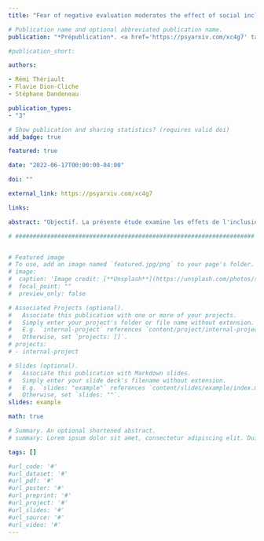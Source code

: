 ```yaml
---
title: "Fear of negative evaluation moderates the effect of social inclusion and social feedback on fundamental needs"

# Publication name and optional abbreviated publication name.
publication: "*Prépublication*. <a href='https://psyarxiv.com/xc4g7' target='_blank' rel='noopener noreferrer'>psyarxiv.com/xc4g7</a>"

#publication_short: 

authors:

- Rémi Thériault
- Flavie Dion‑Cliche
- Stéphane Dandeneau

publication_types:
- "3"

# Show publication and sharing statistics? (requires valid doi)
add_badge: true

featured: true

date: "2022-06-17T00:00:00-04:00"

doi: ""

external_link: https://psyarxiv.com/xc4g7

links: 

abstract: "Objectif. La présente étude examine les effets de l'inclusion préférentielle sur la satisfaction des besoins fondamentaux après avoir reçu une rétroaction sociale ambiguë ou positive et étudie comment l'insécurité sociale modère cet effet. Méthode. 438 participants (58,7 % de femmes, âge moyen 39 ans) ont reçu des commentaires sociaux positifs ou ambigus, puis ont participé soit à une tâche de participation sociale (Cyberball/tâche de contrôle) soit à une tâche d'inclusion sociale préférentielle (Überball/manipulation expérimentale), puis ont finalement signalé l'accomplissement de leurs besoins fondamentaux. Les participants ont également rempli une mesure de l'insécurité sociale et d'autres mesures de la personnalité. Résultats. Les deux principaux résultats qui ressortent de la présente étude sont les suivants : (a) l'Überball - la condition préférentielle d'inclusion sociale - conduit à une meilleure satisfaction des besoins fondamentaux que le Cyberball ; et (b) les individus socialement anxieux (ceux qui craignent une évaluation négative) bénéficient de manière significative d'une inclusion sociale préférentielle (Überball) lorsqu'ils reçoivent des commentaires positifs, mais pas lorsqu'ils reçoivent des commentaires ambigus. Conclusion. Dans l'ensemble, cette recherche montre qu'Überball conduit à une meilleure satisfaction des besoins fondamentaux qu'une tâche de participation sociale comme Cyberball Inclusion. Cette étude est une condition valable et précieuse pour étudier les effets protecteurs de l'inclusion sociale. Cela suggère également que les personnes en situation d'insécurité sociale bénéficient le plus d'être préférentiellement incluses socialement après avoir reçu des commentaires sociaux positifs plutôt que d'être simplement incluses."

# ####################################################################


# Featured image
# To use, add an image named `featured.jpg/png` to your page's folder. 
# image:
#  caption: 'Image credit: [**Unsplash**](https://unsplash.com/photos/s9CC2SKySJM)'
#  focal_point: ""
#  preview_only: false

# Associated Projects (optional).
#   Associate this publication with one or more of your projects.
#   Simply enter your project's folder or file name without extension.
#   E.g. `internal-project` references `content/project/internal-project/index.md`.
#   Otherwise, set `projects: []`.
# projects:
# - internal-project

# Slides (optional).
#   Associate this publication with Markdown slides.
#   Simply enter your slide deck's filename without extension.
#   E.g. `slides: "example"` references `content/slides/example/index.md`.
#   Otherwise, set `slides: ""`.
slides: example

math: true

# Summary. An optional shortened abstract.
# summary: Lorem ipsum dolor sit amet, consectetur adipiscing elit. Duis posuere tellus ac convallis placerat. Proin tincidunt magna sed ex sollicitudin condimentum.

tags: []

#url_code: '#'
#url_dataset: '#'
#url_pdf: '#'
#url_poster: '#'
#url_preprint: '#'
#url_project: '#'
#url_slides: '#'
#url_source: '#'
#url_video: '#'
---
```

